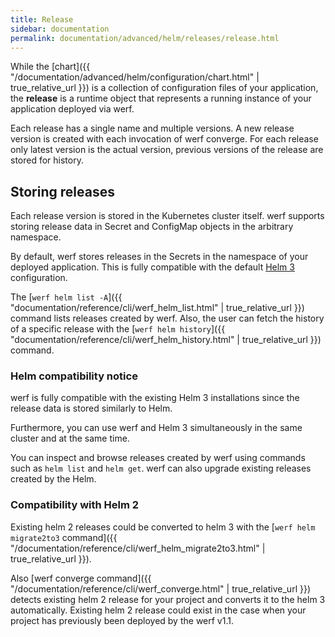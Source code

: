 ```yaml
---
title: Release
sidebar: documentation
permalink: documentation/advanced/helm/releases/release.html
---
```


While the [chart]({{ "/documentation/advanced/helm/configuration/chart.html" | true_relative_url }}) is a collection of configuration files of your application, the **release** is a runtime object that represents a running instance of your application deployed via werf.

Each release has a single name and multiple versions. A new release version is created with each invocation of werf converge. For each release only latest version is the actual version, previous versions of the release are stored for history.

## Storing releases

Each release version is stored in the Kubernetes cluster itself. werf supports storing release data in Secret and ConfigMap objects in the arbitrary namespace.

By default, werf stores releases in the Secrets in the namespace of your deployed application. This is fully compatible with the default [Helm 3](https://helm.sh) configuration.

The [`werf helm list -A`]({{ "documentation/reference/cli/werf_helm_list.html" | true_relative_url }}) command lists releases created by werf. Also, the user can fetch the history of a specific release with the [`werf helm history`]({{ "documentation/reference/cli/werf_helm_history.html" | true_relative_url }}) command.

### Helm compatibility notice

werf is fully compatible with the existing Helm 3 installations since the release data is stored similarly to Helm.

Furthermore, you can use werf and Helm 3 simultaneously in the same cluster and at the same time.

You can inspect and browse releases created by werf using commands such as `helm list` and `helm get`. werf can also upgrade existing releases created by the Helm.

### Compatibility with Helm 2

Existing helm 2 releases could be converted to helm 3 with the [`werf helm migrate2to3` command]({{ "/documentation/reference/cli/werf_helm_migrate2to3.html" | true_relative_url }}).

Also [werf converge command]({{ "/documentation/reference/cli/werf_converge.html" | true_relative_url }}) detects existing helm 2 release for your project and converts it to the helm 3 automatically. Existing helm 2 release could exist in the case when your project has previously been deployed by the werf v1.1.
